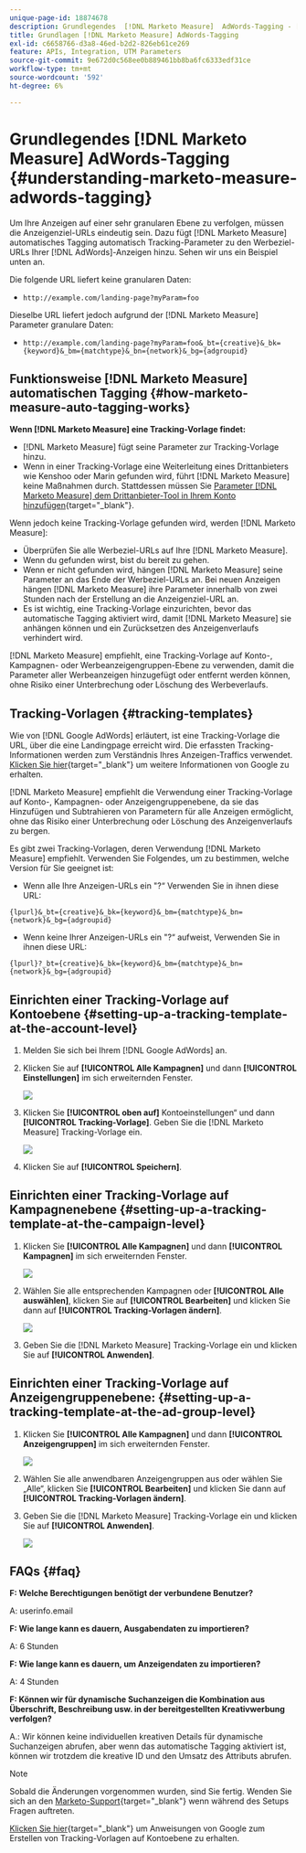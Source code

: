 ```yaml
---
unique-page-id: 18874678
description: Grundlegendes  [!DNL Marketo Measure]  AdWords-Tagging - [!DNL Marketo Measure]
title: Grundlagen [!DNL Marketo Measure] AdWords-Tagging
exl-id: c6658766-d3a8-46ed-b2d2-826eb61ce269
feature: APIs, Integration, UTM Parameters
source-git-commit: 9e672d0c568ee0b889461bb8ba6fc6333edf31ce
workflow-type: tm+mt
source-wordcount: '592'
ht-degree: 6%

---
```


# Grundlegendes [!DNL Marketo Measure] AdWords-Tagging {#understanding-marketo-measure-adwords-tagging}

Um Ihre Anzeigen auf einer sehr granularen Ebene zu verfolgen, müssen die Anzeigenziel-URLs eindeutig sein. Dazu fügt [!DNL Marketo Measure] automatisches Tagging automatisch Tracking-Parameter zu den Werbeziel-URLs Ihrer [!DNL AdWords]-Anzeigen hinzu. Sehen wir uns ein Beispiel unten an.

Die folgende URL liefert keine granularen Daten:

* `http://example.com/landing-page?myParam=foo`

Dieselbe URL liefert jedoch aufgrund der [!DNL Marketo Measure] Parameter granulare Daten:

* `http://example.com/landing-page?myParam=foo&_bt={creative}&_bk={keyword}&_bm={matchtype}&_bn={network}&_bg={adgroupid}`

## Funktionsweise [!DNL Marketo Measure] automatischen Tagging {#how-marketo-measure-auto-tagging-works}

**Wenn [!DNL Marketo Measure] eine Tracking-Vorlage findet:**

* [!DNL Marketo Measure] fügt seine Parameter zur Tracking-Vorlage hinzu.
* Wenn in einer Tracking-Vorlage eine Weiterleitung eines Drittanbieters wie Kenshoo oder Marin gefunden wird, führt [!DNL Marketo Measure] keine Maßnahmen durch. Stattdessen müssen Sie [Parameter  [!DNL Marketo Measure]  dem Drittanbieter-Tool in Ihrem Konto hinzufügen](/help/api-connections/utilizing-marketo-measures-api-connections/how-bid-management-tools-affect-marketo-measure.md){target="_blank"}.

Wenn jedoch keine Tracking-Vorlage gefunden wird, werden [!DNL Marketo Measure]:

* Überprüfen Sie alle Werbeziel-URLs auf Ihre [!DNL Marketo Measure].
* Wenn du gefunden wirst, bist du bereit zu gehen.
* Wenn er nicht gefunden wird, hängen [!DNL Marketo Measure] seine Parameter an das Ende der Werbeziel-URLs an. Bei neuen Anzeigen hängen [!DNL Marketo Measure] ihre Parameter innerhalb von zwei Stunden nach der Erstellung an die Anzeigenziel-URL an.
* Es ist wichtig, eine Tracking-Vorlage einzurichten, bevor das automatische Tagging aktiviert wird, damit [!DNL Marketo Measure] sie anhängen können und ein Zurücksetzen des Anzeigenverlaufs verhindert wird.

[!DNL Marketo Measure] empfiehlt, eine Tracking-Vorlage auf Konto-, Kampagnen- oder Werbeanzeigengruppen-Ebene zu verwenden, damit die Parameter aller Werbeanzeigen hinzugefügt oder entfernt werden können, ohne Risiko einer Unterbrechung oder Löschung des Werbeverlaufs.

## Tracking-Vorlagen {#tracking-templates}

Wie von [!DNL Google AdWords] erläutert, ist eine Tracking-Vorlage die URL, über die eine Landingpage erreicht wird. Die erfassten Tracking-Informationen werden zum Verständnis Ihres Anzeigen-Traffics verwendet. [Klicken Sie hier](https://support.google.com/adwords/answer/7197008?hl=en){target="_blank"} um weitere Informationen von Google zu erhalten.

[!DNL Marketo Measure] empfiehlt die Verwendung einer Tracking-Vorlage auf Konto-, Kampagnen- oder Anzeigengruppenebene, da sie das Hinzufügen und Subtrahieren von Parametern für alle Anzeigen ermöglicht, ohne das Risiko einer Unterbrechung oder Löschung des Anzeigenverlaufs zu bergen.

Es gibt zwei Tracking-Vorlagen, deren Verwendung [!DNL Marketo Measure] empfiehlt. Verwenden Sie Folgendes, um zu bestimmen, welche Version für Sie geeignet ist:

* Wenn alle Ihre Anzeigen-URLs ein &quot;?“ Verwenden Sie in ihnen diese URL:

`{lpurl}&_bt={creative}&_bk={keyword}&_bm={matchtype}&_bn={network}&_bg={adgroupid}`

* Wenn keine Ihrer Anzeigen-URLs ein &quot;?“ aufweist, Verwenden Sie in ihnen diese URL:

`{lpurl}?_bt={creative}&_bk={keyword}&_bm={matchtype}&_bn={network}&_bg={adgroupid}`

## Einrichten einer Tracking-Vorlage auf Kontoebene {#setting-up-a-tracking-template-at-the-account-level}

1. Melden Sie sich bei Ihrem [!DNL Google AdWords] an.

1. Klicken Sie auf **[!UICONTROL Alle Kampagnen]** und dann **[!UICONTROL Einstellungen]** im sich erweiternden Fenster.

   ![](assets/1.png)

1. Klicken Sie **[!UICONTROL oben auf]** Kontoeinstellungen“ und dann **[!UICONTROL Tracking-Vorlage]**. Geben Sie die [!DNL Marketo Measure] Tracking-Vorlage ein.

   ![](assets/2-1.png)

1. Klicken Sie auf **[!UICONTROL Speichern]**.

## Einrichten einer Tracking-Vorlage auf Kampagnenebene {#setting-up-a-tracking-template-at-the-campaign-level}

1. Klicken Sie **[!UICONTROL Alle Kampagnen]** und dann **[!UICONTROL Kampagnen]** im sich erweiternden Fenster.

   ![](assets/3.png)

1. Wählen Sie alle entsprechenden Kampagnen oder **[!UICONTROL Alle auswählen]**, klicken Sie auf **[!UICONTROL Bearbeiten]** und klicken Sie dann auf **[!UICONTROL Tracking-Vorlagen ändern]**.

   ![](assets/4-1.png)

1. Geben Sie die [!DNL Marketo Measure] Tracking-Vorlage ein und klicken Sie auf **[!UICONTROL Anwenden]**.

## Einrichten einer Tracking-Vorlage auf Anzeigengruppenebene: {#setting-up-a-tracking-template-at-the-ad-group-level}

1. Klicken Sie **[!UICONTROL Alle Kampagnen]** und dann **[!UICONTROL Anzeigengruppen]** im sich erweiternden Fenster.

   ![](assets/5-1.png)

1. Wählen Sie alle anwendbaren Anzeigengruppen aus oder wählen Sie „Alle“, klicken Sie **[!UICONTROL Bearbeiten]** und klicken Sie dann auf **[!UICONTROL Tracking-Vorlagen ändern]**.

1. Geben Sie die [!DNL Marketo Measure] Tracking-Vorlage ein und klicken Sie auf **[!UICONTROL Anwenden]**.

   ![](assets/6-1.png)

## FAQs {#faq}

**F: Welche Berechtigungen benötigt der verbundene Benutzer?**

A: userinfo.email

**F: Wie lange kann es dauern, Ausgabendaten zu importieren?**

A: 6 Stunden

**F: Wie lange kann es dauern, um Anzeigendaten zu importieren?**

A: 4 Stunden

**F: Können wir für dynamische Suchanzeigen die Kombination aus Überschrift, Beschreibung usw. in der bereitgestellten Kreativwerbung verfolgen?**

A.: Wir können keine individuellen kreativen Details für dynamische Suchanzeigen abrufen, aber wenn das automatische Tagging aktiviert ist, können wir trotzdem die kreative ID und den Umsatz des Attributs abrufen.

>[!NOTE]
>
>Sobald die Änderungen vorgenommen wurden, sind Sie fertig. Wenden Sie sich an den [Marketo-Support](https://nation.marketo.com/t5/support/ct-p/Support){target="_blank"} wenn während des Setups Fragen auftreten.

[Klicken Sie hier](https://support.google.com/adwords/answer/6076199?hl=en#tracking){target="_blank"} um Anweisungen von Google zum Erstellen von Tracking-Vorlagen auf Kontoebene zu erhalten.
